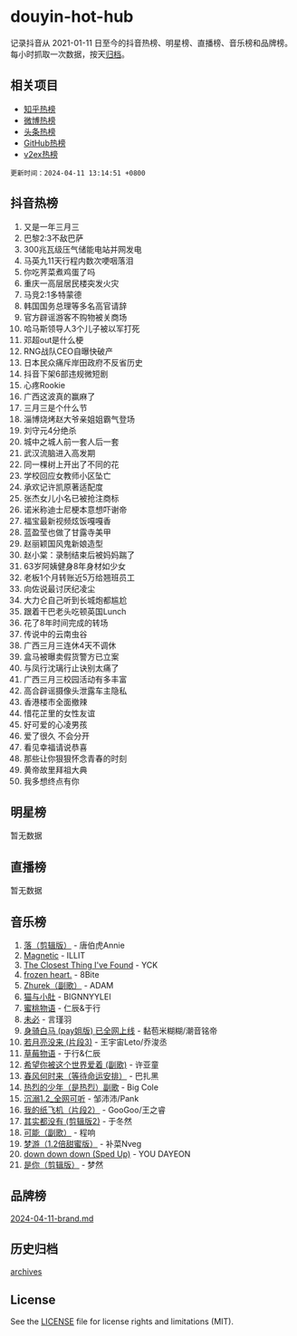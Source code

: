 # douyin-hot-hub

记录抖音从 2021-01-11 日至今的抖音热榜、明星榜、直播榜、音乐榜和品牌榜。每小时抓取一次数据，按天[归档](archives)。

## 相关项目

- [知乎热榜](https://github.com/lonnyzhang423/zhihu-hot-hub)
- [微博热榜](https://github.com/lonnyzhang423/weibo-hot-hub)
- [头条热榜](https://github.com/lonnyzhang423/toutiao-hot-hub)
- [GitHub热榜](https://github.com/lonnyzhang423/github-hot-hub)
- [v2ex热榜](https://github.com/lonnyzhang423/v2ex-hot-hub)


`更新时间：2024-04-11 13:14:51 +0800`

## 抖音热榜

1. 又是一年三月三
1. 巴黎2:3不敌巴萨
1. 300兆瓦级压气储能电站并网发电
1. 马英九11天行程内数次哽咽落泪
1. 你吃荠菜煮鸡蛋了吗
1. 重庆一高层居民楼突发火灾
1. 马竞2:1多特蒙德
1. 韩国国务总理等多名高官请辞
1. 官方辟谣游客不购物被关商场
1. 哈马斯领导人3个儿子被以军打死
1. 邓超out是什么梗
1. RNG战队CEO自曝快破产
1. 日本民众痛斥岸田政府不反省历史
1. 抖音下架6部违规微短剧
1. 心疼Rookie
1. 广西这波真的赢麻了
1. 三月三是个什么节
1. 淄博烧烤赵大爷亲姐姐霸气登场
1. 刘守元4分绝杀
1. 城中之城人前一套人后一套
1. 武汉流脑进入高发期
1. 同一棵树上开出了不同的花
1. 学校回应女教师小区坠亡
1. 承欢记许凯原著适配度
1. 张杰女儿小名已被抢注商标
1. 诺米称迪士尼梗本意想吓谢帝
1. 福宝最新视频炫饭嘎嘎香
1. 蓝盈莹也做了甘露寺美甲
1. 赵丽颖国风鬼新娘造型
1. 赵小棠：录制结束后被妈妈踹了
1. 63岁阿姨健身8年身材如少女
1. 老板1个月转账近5万给翘班员工
1. 向佐说最讨厌纪凌尘
1. 大力仑自己听到长城炮都尴尬
1. 跟着干巴老头吃顿英国Lunch
1. 花了8年时间完成的转场
1. 传说中的云南虫谷
1. 广西三月三连休4天不调休
1. 盒马被曝卖假货警方已立案
1. 与凤行沈璃行止诀别太痛了
1. 广西三月三校园活动有多丰富
1. 高合辟谣摄像头泄露车主隐私
1. 香港楼市全面撤辣
1. 惜花芷里的女性友谊
1. 好可爱的心凌男孩
1. 爱了很久 不会分开
1. 看见幸福请说恭喜
1. 那些让你狠狠怀念青春的时刻
1. 黄帝故里拜祖大典
1. 我多想终点有你

## 明星榜

暂无数据

## 直播榜

暂无数据

## 音乐榜

1. [落（剪辑版）](https://sf3-cdn-tos.douyinstatic.com/obj/tos-cn-ve-2774/o0h6HvN1BBbli9LtU3i5fQIleBQMF5Cg4TZmmC) - 唐伯虎Annie
1. [Magnetic](https://sf5-hl-cdn-tos.douyinstatic.com/obj/tos-cn-ve-2774/oAQCYdBNZfLACGDmVFAsfAtpy32tqErgQ3XgBN) - ILLIT
1. [The Closest Thing I've Found](https://sf3-cdn-tos.douyinstatic.com/obj/tos-cn-ve-2774/514ab5d9146f4d2ca454b7adff8e5e4d) - YCK
1. [frozen heart.](https://sf5-hl-cdn-tos.douyinstatic.com/obj/tos-cn-ve-2774/oIIWJfyjIACZA9zQMtnJ6hQQhFC4vhCupoRBsO) - 8Bite
1. [Zhurek（副歌）](https://sf5-hl-cdn-tos.douyinstatic.com/obj/tos-cn-ve-2774/ooQm8FBZQDlf0btEYgVpCcSCQfrdJGBEKZYBGS) - ADAM
1. [猫与小肚](https://sf5-hl-cdn-tos.douyinstatic.com/obj/tos-cn-ve-2774/osZeoClMECgK8DYl6VebABgbchEtPYQjZEnRtd) - BIGNNYYLEI
1. [蜜桃物语](https://sf5-hl-cdn-tos.douyinstatic.com/obj/tos-cn-ve-2774/oIhOSCZtIACtYU4XQkngiW9kCBfVD1Fz9IYeqL) - 仁辰&于行
1. [未必](https://sf5-hl-cdn-tos.douyinstatic.com/obj/tos-cn-ve-2774/ogntQMFnKQDZUgTCYuJgfLEtleYZZFxBQqhhFB) - 言瑾羽
1. [身骑白马 (pay姐版) 已全网上线](https://sf6-cdn-tos.douyinstatic.com/obj/tos-cn-ve-2774/oQLO5ZgLsFkaDhdIIveF2zUCgfweY0gWaH4AQG) - 黏苞米糊糊/潮音铭帝
1. [若月亮没来 (片段3)](https://sf5-hl-cdn-tos.douyinstatic.com/obj/tos-cn-ve-2774/okfyEUsGW1B1ovJi5JiN9IjvAT2lMwA054GoEB) - 王宇宙Leto/乔浚丞
1. [草莓物语](https://sf5-hl-cdn-tos.douyinstatic.com/obj/tos-cn-ve-2774/okynhJ7jEAIIZBfsLgYMEI8QC3WbQNN66RKzhT) - 于行&仁辰
1. [希望你被这个世界爱着 (副歌)](https://sf5-hl-cdn-tos.douyinstatic.com/obj/tos-cn-ve-2774/oUHCmWQfZlE3QQBKBeD8rCFLpJzPgCpImhsxMt) - 许亚童
1. [春风何时来（等待命运安排）](https://sf5-hl-cdn-tos.douyinstatic.com/obj/tos-cn-ve-2774/oICBNbD3gelMfB4WgiD1KI2jQtXZE2FgHLwtsl) - 巴扎黑
1. [热烈的少年（是热烈）副歌](https://sf3-cdn-tos.douyinstatic.com/obj/tos-cn-ve-2774/owVNI0CLDAUMtSz6TEYvfFBFL4UDFFhLfgK8fa) - Big Cole
1. [沉溺1.2_全网可听](https://sf6-cdn-tos.douyinstatic.com/obj/tos-cn-ve-2774/ok2QoiBqsWAX9McZmWiI9gAB0EzwD4Xj6yfmtH) - 邹沛沛/Pank
1. [我的纸飞机（片段2）](https://sf5-hl-cdn-tos.douyinstatic.com/obj/tos-cn-ve-2774/oM2ZrKcg2CD5AeRB2gkeXOFB1IxAGJdZPazYHf) - GooGoo/王之睿
1. [其实都没有 (剪辑版2)](https://sf5-hl-cdn-tos.douyinstatic.com/obj/tos-cn-ve-2774/oEBNQenHZtBhxYjGgUDQk0BCHTigQafgFlbQ7k) - 于冬然
1. [可能（副歌）](https://sf5-hl-cdn-tos.douyinstatic.com/obj/tos-cn-ve-2774/cde1731888894259b333569393c2fb51) - 程响
1. [梦游（1.2倍甜蜜版）](https://sf3-cdn-tos.douyinstatic.com/obj/tos-cn-ve-2774/o4gyAUm8hwufoEABmwVIiQtHsFuGzAEEWtNMzo) - 补菜Nveg
1. [down down down (Sped Up)](https://sf6-cdn-tos.douyinstatic.com/obj/tos-cn-ve-2774/ow80iABiXIO9DsFwK6WeZKMaJRi3BPJAotDy8m) - YOU DAYEON
1. [是你（剪辑版）](https://sf5-hl-cdn-tos.douyinstatic.com/obj/tos-cn-ve-2774/46019dae783c4c969944217fe1cfafc4) - 梦然

## 品牌榜

[2024-04-11-brand.md](archives/2024-04-11-brand.md)

## 历史归档

[archives](archives)

## License

See the [LICENSE](LICENSE) file for license rights and limitations (MIT).

